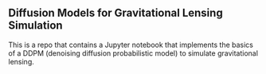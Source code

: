 ## Diffusion Models for Gravitational Lensing Simulation ##

This is a repo that contains a Jupyter notebook that implements the basics of
a DDPM (denoising diffusion probabilistic model) to simulate gravitational
lensing.  
